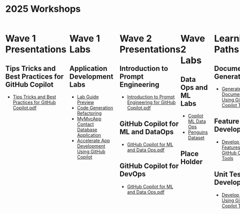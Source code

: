 # 2025 Workshops

<div style="display: flex;">
</br>
<div style="flex: 1; padding-right: 10px;">

# Wave 1 Presentations

## Tips Tricks and Best Practices for GitHub Copilot
- [Tips Tricks and Best Practices for GitHub Copilot.pdf](./Tips-Tricks-Best-Practices-GitHub-Copilot.pdf)

</div>
</br>
<div style="flex: 1; padding-right: 10px;">

# Wave 1 Labs

## Application Development Labs
- [Lab Guide Preview](https://experience.cloudlabs.ai/#/labguidepreview/f9fd80ac-fc1a-4609-a3f1-06650aec389e)
- [Code Generation Refactoring](https://github.com/CloudLabsAI-Azure/Code-Generation-Refactoring)
- [MyMvcApp Contact Database Application](https://github.com/CloudLabsAI-Azure/MyMvcApp-Contact-Databse-Application)
- [Accelerate App Development Using GitHub Copilot](https://learn.microsoft.com/en-gb/training/paths/accelerate-app-development-using-github-copilot/)

</div>
</br>
<div style="flex: 1; padding-left: 10px;">

# Wave 2 Presentations

## Introduction to Prompt Engineering
- [Introduction to Prompt Engineering for GitHub Copilot.pdf](./Introduction-to-Prompt-Engineering-GitHub-Copilot.pdf)

## GitHub Copilot for ML and DataOps
- [GitHub Copilot for ML and Data Ops.pdf](./GitHub-Copilot-ML-Data-Ops.pdf)

## GitHub Copilot for DevOps
- [GitHub Copilot for ML and Data Ops.pdf](./GitHub-Copilot-DevOps.pdf)

</div>
</br>
<div style="flex: 1; padding-right: 10px;">

# Wave 2 Labs

## Data Ops and ML Labs
- [Copilot ML Data Ops](https://github.com/arinco-crew-community/copilot-ml-data-ops/tree/main)
- [Penguins Dataset](https://raw.githubusercontent.com/MicrosoftDocs/mslearn-introduction-to-machine-learning/main/Data/ml-basics/penguins.csv)

## Place Holder

</div>
</br>
<div style="flex: 1; padding-left: 10px;">

# Learning Paths

## Documentation Generation
- [Generate Documentation Using GitHub Copilot Tools](https://learn.microsoft.com/en-gb/training/modules/generate-documentation-using-github-copilot-tools/)

## Feature Development
- [Develop Code Features Using GitHub Copilot Tools](https://learn.microsoft.com/en-gb/training/modules/develop-code-features-using-github-copilot-tools/)

## Unit Test Development
- [Develop Unit Tests Using GitHub Copilot Tools](https://learn.microsoft.com/en-gb/training/modules/develop-unit-tests-using-github-copilot-tools/)

</div>

</div>
